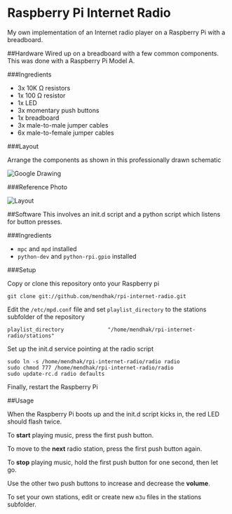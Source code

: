 Raspberry Pi Internet Radio
==================

My own implementation of an Internet radio player on a Raspberry Pi with a breadboard. 

##Hardware
Wired up on a breadboard with a few common components. This was done with a Raspberry Pi Model A. 

###Ingredients

* 3x 10K Ω resistors
* 1x 100 Ω resistor
* 1x LED
* 3x momentary push buttons
* 1x breadboard
* 3x male-to-male jumper cables
* 6x male-to-female jumper cables

###Layout

Arrange the components as shown in this professionally drawn schematic

![Google Drawing](https://docs.google.com/drawings/d/1pTASpTHduzxbRdfg-EzTlNQTGg3yXOJpRtLTJLngTbE/pub?w=960&h=720)


###Reference Photo

![Layout](http://farm3.staticflickr.com/2832/8994587405_99730d2fc1_b.jpg)


##Software
This involves an init.d script and a python script which listens for button presses.

###Ingredients

* `mpc` and `mpd` installed
* `python-dev` and `python-rpi.gpio` installed

###Setup


Copy or clone this repository onto your Raspberry pi

    git clone git://github.com/mendhak/rpi-internet-radio.git


Edit the `/etc/mpd.conf` file and set `playlist_directory` to the stations subfolder of the repository

    playlist_directory              "/home/mendhak/rpi-internet-radio/stations"


Set up the init.d service pointing at the radio script

    sudo ln -s /home/mendhak/rpi-internet-radio/radio radio
    sudo chmod 777 /home/mendhak/rpi-internet-radio/radio
    sudo update-rc.d radio defaults
    
Finally, restart the Raspberry Pi

##Usage

When the Raspberry Pi boots up and the init.d script kicks in, the red LED should flash twice.

To **start** playing music, press the first push button.

To move to the **next** radio station, press the first push button again.

To **stop** playing music, hold the first push button for one second, then let go.

Use the other two push buttons to increase and decrease the **volume**.

To set your own stations, edit or create new `m3u` files in the stations subfolder. 
    
